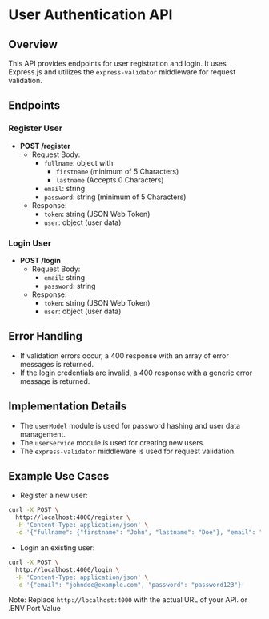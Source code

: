 **User Authentication API**
==========================

**Overview**
------------

This API provides endpoints for user registration and login. It uses Express.js and utilizes the `express-validator` middleware for request validation.

**Endpoints**
------------

### Register User

* **POST /register**
	+ Request Body:
		- `fullname`: object with 
           - `firstname` (minimum of 5 Characters)
           - `lastname` (Accepts 0 Characters)
		- `email`: string
		- `password`: string (minimum of 5 Characters)
	+ Response:
		- `token`: string (JSON Web Token)
		- `user`: object (user data)

### Login User

* **POST /login**
	+ Request Body:
		- `email`: string
		- `password`: string 
	+ Response:
		- `token`: string (JSON Web Token)
		- `user`: object (user data)

**Error Handling**
-----------------

* If validation errors occur, a 400 response with an array of error messages is returned.
* If the login credentials are invalid, a 400 response with a generic error message is returned.

**Implementation Details**
-------------------------

* The `userModel` module is used for password hashing and user data management.
* The `userService` module is used for creating new users.
* The `express-validator` middleware is used for request validation.

**Example Use Cases**
--------------------

* Register a new user:
```bash
curl -X POST \
  http://localhost:4000/register \
  -H 'Content-Type: application/json' \
  -d '{"fullname": {"firstname": "John", "lastname": "Doe"}, "email": "johndoe@example.com", "password": "password123"}'
```
* Login an existing user:
```bash
curl -X POST \
  http://localhost:4000/login \
  -H 'Content-Type: application/json' \
  -d '{"email": "johndoe@example.com", "password": "password123"}'
```
Note: Replace `http://localhost:4000` with the actual URL of your API. or .ENV Port Value